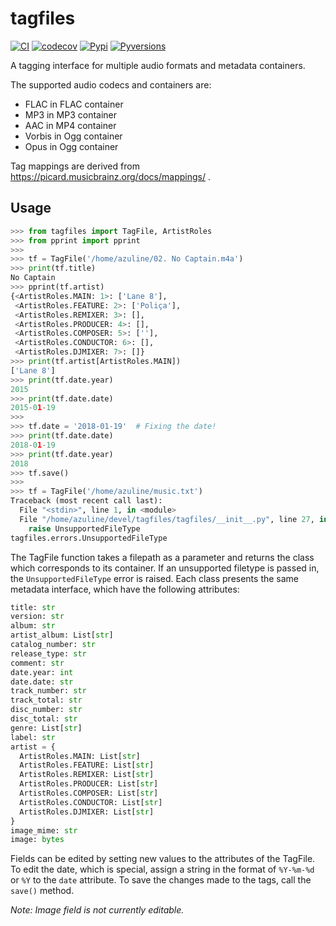 # tagfiles

[![CI](https://img.shields.io/github/workflow/status/azuline/tagfiles/CI)](https://github.com/azuline/tagfiles/actions)
[![codecov](https://img.shields.io/codecov/c/github/azuline/tagfiles?token=VF37TOZ5HJ)](https://codecov.io/gh/azuline/tagfiles)
[![Pypi](https://img.shields.io/pypi/v/tagfiles.svg)](https://pypi.python.org/pypi/tagfiles)
[![Pyversions](https://img.shields.io/pypi/pyversions/tagfiles.svg)](https://pypi.python.org/pypi/tagfiles)

A tagging interface for multiple audio formats and metadata containers.

The supported audio codecs and containers are:

- FLAC in FLAC container
- MP3 in MP3 container
- AAC in MP4 container
- Vorbis in Ogg container
- Opus in Ogg container

Tag mappings are derived from https://picard.musicbrainz.org/docs/mappings/ .

## Usage

```python
>>> from tagfiles import TagFile, ArtistRoles
>>> from pprint import pprint
>>>
>>> tf = TagFile('/home/azuline/02. No Captain.m4a')
>>> print(tf.title)
No Captain
>>> pprint(tf.artist)
{<ArtistRoles.MAIN: 1>: ['Lane 8'],
 <ArtistRoles.FEATURE: 2>: ['Poliça'],
 <ArtistRoles.REMIXER: 3>: [],
 <ArtistRoles.PRODUCER: 4>: [],
 <ArtistRoles.COMPOSER: 5>: [''],
 <ArtistRoles.CONDUCTOR: 6>: [],
 <ArtistRoles.DJMIXER: 7>: []}
>>> print(tf.artist[ArtistRoles.MAIN])
['Lane 8']
>>> print(tf.date.year)
2015
>>> print(tf.date.date)
2015-01-19
>>>
>>> tf.date = '2018-01-19'  # Fixing the date!
>>> print(tf.date.date)
2018-01-19
>>> print(tf.date.year)
2018
>>> tf.save()
>>>
>>> tf = TagFile('/home/azuline/music.txt')
Traceback (most recent call last):
  File "<stdin>", line 1, in <module>
  File "/home/azuline/devel/tagfiles/tagfiles/__init__.py", line 27, in TagFile
    raise UnsupportedFileType
tagfiles.errors.UnsupportedFileType
```

The TagFile function takes a filepath as a parameter and returns the class
which corresponds to its container. If an unsupported filetype is passed in,
the `UnsupportedFileType` error is raised. Each class presents the same metadata
interface, which have the following attributes:

```python
title: str
version: str
album: str
artist_album: List[str]
catalog_number: str
release_type: str
comment: str
date.year: int
date.date: str
track_number: str
track_total: str
disc_number: str
disc_total: str
genre: List[str]
label: str
artist = {
  ArtistRoles.MAIN: List[str]
  ArtistRoles.FEATURE: List[str]
  ArtistRoles.REMIXER: List[str]
  ArtistRoles.PRODUCER: List[str]
  ArtistRoles.COMPOSER: List[str]
  ArtistRoles.CONDUCTOR: List[str]
  ArtistRoles.DJMIXER: List[str]
}
image_mime: str
image: bytes
```

Fields can be edited by setting new values to the attributes of the TagFile.
To edit the date, which is special, assign a string in the format of `%Y-%m-%d`
or `%Y` to the `date` attribute. To save the changes made to the tags, call the
`save()` method.

_Note: Image field is not currently editable._
